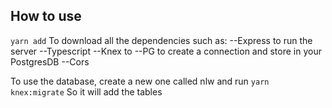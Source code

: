 ## How to use
`yarn add`
To download all the dependencies such as:
 --Express to run the server
 --Typescript
 --Knex to 
 --PG to create a connection and store in your PostgresDB
 --Cors

To use the database, create a new one called nlw and run 
`yarn knex:migrate` So it will add the tables